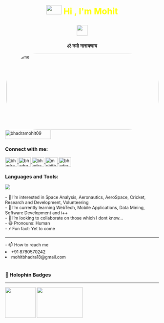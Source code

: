 <h1 align="center" style="color: yellow"> 
  
  <img src="https://media.giphy.com/media/qjqUcgIyRjsl2/giphy.gif" width="50" height="30" /> Hi , I'm <strong>Mohit</strong>
  
  <img src="https://raw.githubusercontent.com/TheDudeThatCode/TheDudeThatCode/master/Assets/Hi.gif" width=35 height=35>

</h1>

<h3 align="center">ॐ नमो नारायणाय</h3>

<img align="right" alt="NoName" style="border-radius: 100px; width: 500px; height: 250px;" src="https://64.media.tumblr.com/5cff0ee682a290ade63ffadc59e20cf6/2e25fc6cf0c55504-12/s540x810/58aa157cadb2024d8ad0144e5336f0e010c2b21a.gif">

<p align="left"> 
  <img width="150" height="30" src="https://komarev.com/ghpvc/?username=bhadramohit09&label=Profile%20views&color=e6930e&style=flat" alt="bhadramohit09" /> 
</p>

<h3 align="left">Connect with me:</h3>

<p align="left">

  <a href="https://twitter.com/bhadra26" target="blank">
    <img align="center" src="https://raw.githubusercontent.com/rahuldkjain/github-profile-readme-generator/master/src/images/icons/Social/twitter.svg" alt="bhadra26" height="30" width="40" />
  </a>
 
  <a href="https://linkedin.com/in/bhadramohit27" target="blank">
    <img align="center" src="https://raw.githubusercontent.com/rahuldkjain/github-profile-readme-generator/master/src/images/icons/Social/linked-in-alt.svg" alt="bhadramohit27" height="30" width="40" />
  </a>

  <a href="https://kaggle.com/bhadramohit" target="blank">
    <img align="center" src="https://raw.githubusercontent.com/rahuldkjain/github-profile-readme-generator/master/src/images/icons/Social/kaggle.svg" alt="bhadramohit" height="30" width="40" />
  </a>

  <a href="https://www.hackerrank.com/mohitbhadra27" target="blank">
    <img align="center" src="https://raw.githubusercontent.com/rahuldkjain/github-profile-readme-generator/master/src/images/icons/Social/hackerrank.svg" alt="mohitbhadra27" height="30" width="40" />
  </a>

  <a href="https://www.leetcode.com/bhadramohit" target="blank">
    <img align="center" src="https://raw.githubusercontent.com/rahuldkjain/github-profile-readme-generator/master/src/images/icons/Social/leet-code.svg" alt="bhadramohit" height="30" width="40" />
  </a>

</p>

<h3 class="p-3" align="left">Languages and Tools:</h3>

<p align="left">  
  <img src="https://skillicons.dev/icons?i=nextjs,react,js,tailwindcss,angular,bootstrap,python,googlecloud,flutter,mongodb,c" />
    
<br />
<br />
- 👀 I’m interested in Space Analysis, Aeronautics, AeroSpace, Cricket, Research and Development, Volunteering
<br />
- 🌱 I’m currently learning WebTech, Mobile Applications, Data Mining, Software Development and i++
<br />
- 💞️ I’m looking to collaborate on those which I dont know...
<br />
- 😄 Pronouns: Human
<br />
- ⚡ Fun fact: Yet to come
  <hr />
 - 📫 How to reach me
<br  />
<li>
    +91 8780570242
</li>
<li>
    mohitbhadra18@gmail.com
</li>
<br />

<h3>🤺 Holophin Badges</h3>
<hr />
<p align="left">
  <img height="100" width="100" src="https://github.com/user-attachments/assets/4f290139-ea29-4110-a946-5728b53366ec" />

<img height="100" width="150" src="https://github.githubassets.com/assets/profile-first-issue-dark-b8dbb02687b2.svg" />
</p>

